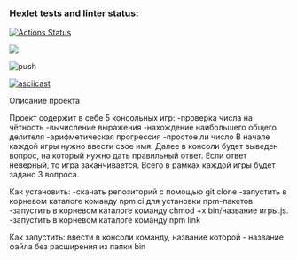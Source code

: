 ### Hexlet tests and linter status:
[![Actions Status](https://github.com/Theone19666/frontend-project-lvl1/workflows/hexlet-check/badge.svg)](https://github.com/Theone19666/frontend-project-lvl1/actions)

<a href="https://codeclimate.com/github/codeclimate/codeclimate/maintainability"><img src="https://api.codeclimate.com/v1/badges/a99a88d28ad37a79dbf6/maintainability" /></a>

![push](https://github.com/Theone19666/frontend-project-lvl1/actions/workflows/lint.yml/badge.svg)

[![asciicast](https://asciinema.org/a/3cKbsjJnf8kQ6hFY50eWxsuz3.svg)](https://asciinema.org/a/3cKbsjJnf8kQ6hFY50eWxsuz3)

Описание проекта

Проект содержит в себе 5 консольных игр:
-проверка числа на чётность
-вычисление выражения
-нахождение наибольшего общего делителя
-арифметическая прогрессия
-простое ли число
В начале каждой игры нужно ввести свое имя. Далее в консоли будет выведен вопрос, на который нужно дать правильный ответ. Если ответ неверный, то игра заканчивается. Всего в рамках каждой игры будет задано 3 вопроса.

Как установить:
-скачать репозиторий с помощью git clone
-запустить в корневом каталоге команду npm ci для установки npm-пакетов
-запустить в корневом каталоге команду chmod +x bin/название игры.js. 
-запустить в корневом каталоге команду  npm link

Как запустить:
ввести в консоли команду, название которой - название файла без расширения из папки bin 
